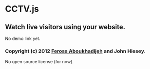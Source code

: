 # CCTV.js

## Watch live visitors using your website.

No demo link yet.

### Copyright (c) 2012 [Feross Aboukhadijeh](http://feross.org) and John Hiesey.

No open source license (for now).
